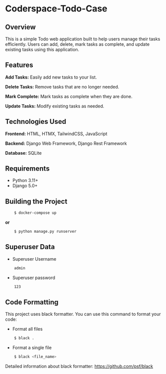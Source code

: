 # Coderspace-Todo-Case

## Overview
This is a simple Todo web application built to help users manage their tasks efficiently. Users can add, delete, mark tasks as complete, and update existing tasks using this application.


## Features
**Add Tasks:** Easily add new tasks to your list.

**Delete Tasks:** Remove tasks that are no longer needed.

**Mark Complete:** Mark tasks as complete when they are done.

**Update Tasks:** Modify existing tasks as needed.

## Technologies Used
**Frontend:** HTML, HTMX, TailwindCSS, JavaScript

**Backend:** Django Web Framework, Django Rest Framework

**Database:** SQLite


## Requirements
* Python 3.11+
* Django 5.0+


## Building the Project
```sh
    $ docker-compose up
```

**or**

```sh
    $ python manage.py runserver
```

## Superuser Data

- Superuser Username
```sh
    admin
```
- Superuser password
```sh
    123
```

## Code Formatting
This project uses black formatter. You can use this command to format your code:
- Format all files
```sh
    $ black .
```
- Format a single file
```sh
    $ black <file_name>
```
Detailed information about black formatter: https://github.com/psf/black

